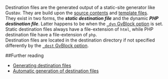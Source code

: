Destination files are the generated output of a static-site generator like Gustav. They are build upon the [source contents](Source-content) and [template files](Template-files).  
They exist in two forms, the ***static destination file*** and the dynamic ***PHP destination file***. Latter happens to be when the [`_dyn` GvBlock option](Gustav-core-options#_dyn) is set. Static destination files always have a file-extension of `html`, while PHP destination file have a file-extension of `php`.  
Destination files are located in the destination directory if not specified differently by the [`_dest` GvBlock option](Gustav-core-options#_dest).  



##Further reading

+   [Generating destination files](Generating-destination-files)
+   [Automatic generation of destination files](Automatic-generation-of-destination-files)
